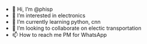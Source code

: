 - 👋 Hi, I’m @phisp
- 👀 I’m interested in electronics
- 🌱 I’m currently learning python, cnn
- 💞️ I’m looking to collaborate on electic transportation
- 📫 How to reach me PM for WhatsApp
